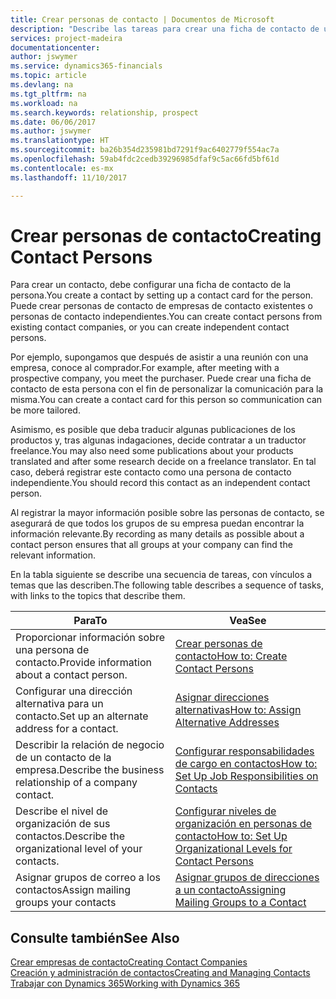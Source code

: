 ```yaml
---
title: Crear personas de contacto | Documentos de Microsoft
description: "Describe las tareas para crear una ficha de contacto de una persona, por ejemplo, un cliente potencial o proveedor, lo que ayuda a definir la relación y adaptar la comunicación."
services: project-madeira
documentationcenter: 
author: jswymer
ms.service: dynamics365-financials
ms.topic: article
ms.devlang: na
ms.tgt_pltfrm: na
ms.workload: na
ms.search.keywords: relationship, prospect
ms.date: 06/06/2017
ms.author: jswymer
ms.translationtype: HT
ms.sourcegitcommit: ba26b354d235981bd7291f9ac6402779f554ac7a
ms.openlocfilehash: 59ab4fdc2cedb39296985dfaf9c5ac66fd5bf61d
ms.contentlocale: es-mx
ms.lasthandoff: 11/10/2017

---
```

# <a name="creating-contact-persons"></a><span data-ttu-id="a6291-103">Crear personas de contacto</span><span class="sxs-lookup"><span data-stu-id="a6291-103">Creating Contact Persons</span></span>
<span data-ttu-id="a6291-104">Para crear un contacto, debe configurar una ficha de contacto de la persona.</span><span class="sxs-lookup"><span data-stu-id="a6291-104">You create a contact by setting up a contact card for the person.</span></span> <span data-ttu-id="a6291-105">Puede crear personas de contacto de empresas de contacto existentes o personas de contacto independientes.</span><span class="sxs-lookup"><span data-stu-id="a6291-105">You can create contact persons from existing contact companies, or you can create independent contact persons.</span></span>

<span data-ttu-id="a6291-106">Por ejemplo, supongamos que después de asistir a una reunión con una empresa, conoce al comprador.</span><span class="sxs-lookup"><span data-stu-id="a6291-106">For example, after meeting with a prospective company, you meet the purchaser.</span></span> <span data-ttu-id="a6291-107">Puede crear una ficha de contacto de esta persona con el fin de personalizar la comunicación para la misma.</span><span class="sxs-lookup"><span data-stu-id="a6291-107">You can create a contact card for this person so communication can be more tailored.</span></span>

<span data-ttu-id="a6291-108">Asimismo, es posible que deba traducir algunas publicaciones de los productos y, tras algunas indagaciones, decide contratar a un traductor freelance.</span><span class="sxs-lookup"><span data-stu-id="a6291-108">You may also need some publications about your products translated and after some research decide on a freelance translator.</span></span> <span data-ttu-id="a6291-109">En tal caso, deberá registrar este contacto como una persona de contacto independiente.</span><span class="sxs-lookup"><span data-stu-id="a6291-109">You should record this contact as an independent contact person.</span></span>

<span data-ttu-id="a6291-110">Al registrar la mayor información posible sobre las personas de contacto, se asegurará de que todos los grupos de su empresa puedan encontrar la información relevante.</span><span class="sxs-lookup"><span data-stu-id="a6291-110">By recording as many details as possible about a contact person ensures that all groups at your company can find the relevant information.</span></span>

<span data-ttu-id="a6291-111">En la tabla siguiente se describe una secuencia de tareas, con vínculos a temas que las describen.</span><span class="sxs-lookup"><span data-stu-id="a6291-111">The following table describes a sequence of tasks, with links to the topics that describe them.</span></span>

| <span data-ttu-id="a6291-112">Para</span><span class="sxs-lookup"><span data-stu-id="a6291-112">To</span></span> | <span data-ttu-id="a6291-113">Vea</span><span class="sxs-lookup"><span data-stu-id="a6291-113">See</span></span> |
| --- | --- |
| <span data-ttu-id="a6291-114">Proporcionar información sobre una persona de contacto.</span><span class="sxs-lookup"><span data-stu-id="a6291-114">Provide information about a contact person.</span></span> |[<span data-ttu-id="a6291-115">Crear personas de contacto</span><span class="sxs-lookup"><span data-stu-id="a6291-115">How to: Create Contact Persons</span></span>](marketing-how-create-contact-persons.md) |
| <span data-ttu-id="a6291-116">Configurar una dirección alternativa para un contacto.</span><span class="sxs-lookup"><span data-stu-id="a6291-116">Set up an alternate address for a contact.</span></span> |[<span data-ttu-id="a6291-117">Asignar direcciones alternativas</span><span class="sxs-lookup"><span data-stu-id="a6291-117">How to: Assign Alternative Addresses</span></span>](marketing-how-assign-alternate-address.md) |
| <span data-ttu-id="a6291-118">Describir la relación de negocio de un contacto de la empresa.</span><span class="sxs-lookup"><span data-stu-id="a6291-118">Describe the business relationship of a company contact.</span></span> |[<span data-ttu-id="a6291-119">Configurar responsabilidades de cargo en contactos</span><span class="sxs-lookup"><span data-stu-id="a6291-119">How to: Set Up Job Responsibilities on Contacts</span></span>](marketing-job-responsibilities.md) |
| <span data-ttu-id="a6291-120">Describe el nivel de organización de sus contactos.</span><span class="sxs-lookup"><span data-stu-id="a6291-120">Describe the organizational level of your contacts.</span></span> |[<span data-ttu-id="a6291-121">Configurar niveles de organización en personas de contacto</span><span class="sxs-lookup"><span data-stu-id="a6291-121">How to: Set Up Organizational Levels for Contact Persons</span></span>](marketing-organizational-levels.md) |
| <span data-ttu-id="a6291-122">Asignar grupos de correo a los contactos</span><span class="sxs-lookup"><span data-stu-id="a6291-122">Assign mailing groups your contacts</span></span> |[<span data-ttu-id="a6291-123">Asignar grupos de direcciones a un contacto</span><span class="sxs-lookup"><span data-stu-id="a6291-123">Assigning Mailing Groups to a Contact</span></span>](marketing-mailing-groups.md) |

## <a name="see-also"></a><span data-ttu-id="a6291-124">Consulte también</span><span class="sxs-lookup"><span data-stu-id="a6291-124">See Also</span></span>
[<span data-ttu-id="a6291-125">Crear empresas de contacto</span><span class="sxs-lookup"><span data-stu-id="a6291-125">Creating Contact Companies</span></span>](marketing-create-contact-companies.md)  
[<span data-ttu-id="a6291-126">Creación y administración de contactos</span><span class="sxs-lookup"><span data-stu-id="a6291-126">Creating and Managing Contacts</span></span>]()  
[<span data-ttu-id="a6291-127">Trabajar con Dynamics 365</span><span class="sxs-lookup"><span data-stu-id="a6291-127">Working with Dynamics 365</span></span>](ui-work-product.md)

